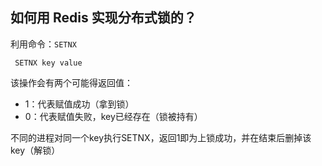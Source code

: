 ## 如何用 Redis 实现分布式锁的？

利用命令：``SETNX``

``` SETNX key value```

该操作会有两个可能得返回值：
- 1：代表赋值成功（拿到锁）
- 0：代表赋值失败，key已经存在（锁被持有）

不同的进程对同一个key执行SETNX，返回1即为上锁成功，并在结束后删掉该key（解锁）